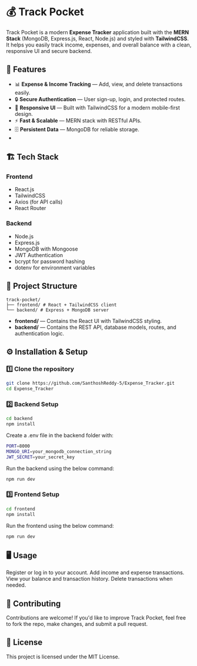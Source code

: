 # 💰 Track Pocket
Track Pocket is a modern **Expense Tracker** application built with the **MERN Stack** (MongoDB, Express.js, React, Node.js) and styled with **TailwindCSS**.  
It helps you easily track income, expenses, and overall balance with a clean, responsive UI and secure backend.

## 🚀 Features
- 📊 **Expense & Income Tracking** — Add, view, and delete transactions easily.
- 🔒 **Secure Authentication** — User sign-up, login, and protected routes.
- 📱 **Responsive UI** — Built with TailwindCSS for a modern mobile-first design.
- ⚡ **Fast & Scalable** — MERN stack with RESTful APIs.
- 🗄️ **Persistent Data** — MongoDB for reliable storage.
- 
## 🏗️ Tech Stack
### Frontend
- React.js
- TailwindCSS
- Axios (for API calls)
- React Router
### Backend
- Node.js
- Express.js
- MongoDB with Mongoose
- JWT Authentication
- bcrypt for password hashing
- dotenv for environment variables

## 📂 Project Structure
```
track-pocket/
├── frontend/ # React + TailwindCSS client
└── backend/ # Express + MongoDB server
```
- **frontend/** — Contains the React UI with TailwindCSS styling.
- **backend/** — Contains the REST API, database models, routes, and authentication logic.

## ⚙️ Installation & Setup

### 1️⃣ Clone the repository
```bash
git clone https://github.com/SanthoshReddy-5/Expense_Tracker.git
cd Expense_Tracker
```
### 2️⃣ Backend Setup
```bash
cd backend
npm install
```
Create a .env file in the backend folder with:
```bash
PORT=8000
MONGO_URI=your_mongodb_connection_string
JWT_SECRET=your_secret_key
```
Run the backend using the below command:
```bash
npm run dev
```

### 3️⃣ Frontend Setup
```bash
cd frontend
npm install
```
Run the frontend using the below command:
```bash
npm run dev
```

## 🖥️ Usage
Register or log in to your account.
Add income and expense transactions.
View your balance and transaction history.
Delete transactions when needed.

## 🤝 Contributing
Contributions are welcome!
If you'd like to improve Track Pocket, feel free to fork the repo, make changes, and submit a pull request.

## 📜 License
This project is licensed under the MIT License.
